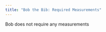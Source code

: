 ```yaml
---
title: "Bob the Bib: Required Measurements"
---
```


<Note>
Bob does not require any measurements
</Note>

<DesignMeasurements design='bob' />
